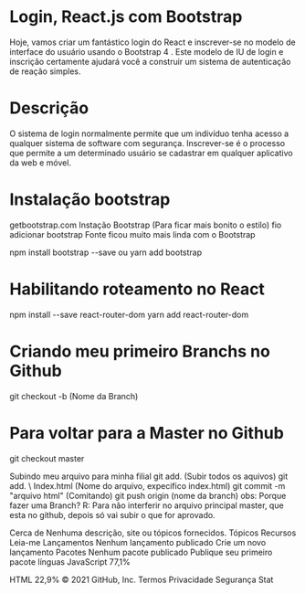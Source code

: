 # Login, React.js com Bootstrap
Hoje, vamos criar um fantástico login do React e inscrever-se no modelo de interface do usuário usando o Bootstrap 4 . Este modelo de IU de login e inscrição certamente ajudará você a construir um sistema de autenticação de reação simples.

# Descrição 
O sistema de login normalmente permite que um indivíduo tenha acesso a qualquer sistema de software com segurança. Inscrever-se é o processo que permite a um determinado usuário se cadastrar em qualquer aplicativo da web e móvel.

# Instalação bootstrap 
getbootstrap.com
Instação Bootstrap (Para ficar mais bonito o estilo)
fio adicionar bootstrap Fonte ficou muito mais linda com o Bootstrap

npm install bootstrap --save
ou
yarn add bootstrap

# Habilitando roteamento no React
npm install --save react-router-dom
yarn add react-router-dom

# Criando meu primeiro Branchs no Github
git checkout -b (Nome da Branch)

# Para voltar para a Master no Github
git checkout master

Subindo meu arquivo para minha filial
git add. (Subir todos os aquivos) 
git add. \ Index.html (Nome do arquivo, expecifico index.html) 
git commit -m "arquivo html" (Comitando) 
git push origin (nome da branch) 
obs: Porque fazer uma Branch? R: Para não interferir no arquivo principal master, que esta no github, depois só vai subir o que for aprovado.

Cerca de
Nenhuma descrição, site ou tópicos fornecidos.
Tópicos
Recursos
 Leia-me
Lançamentos
Nenhum lançamento publicado
Crie um novo lançamento
Pacotes
Nenhum pacote publicado
Publique seu primeiro pacote
línguas
JavaScript
77,1%
 
HTML
22,9%
© 2021 GitHub, Inc.
Termos
Privacidade
Segurança
Stat